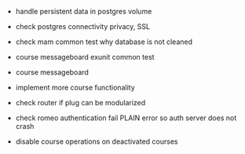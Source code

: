 
- handle persistent data in postgres volume
- check postgres connectivity privacy, SSL
- check mam common test why database is not cleaned

- course messageboard exunit common test
- course messageboard
- implement more course functionality
- check router if plug can be modularized
- check romeo authentication fail PLAIN error so auth server does not crash

- disable course operations on deactivated courses

